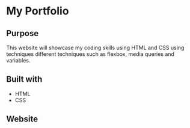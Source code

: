 # My Portfolio

## Purpose
This website will showcase my coding skills using HTML and CSS using techniques different techniques such as flexbox, media queries and variables.

## Built with 
* HTML
* CSS

## Website

